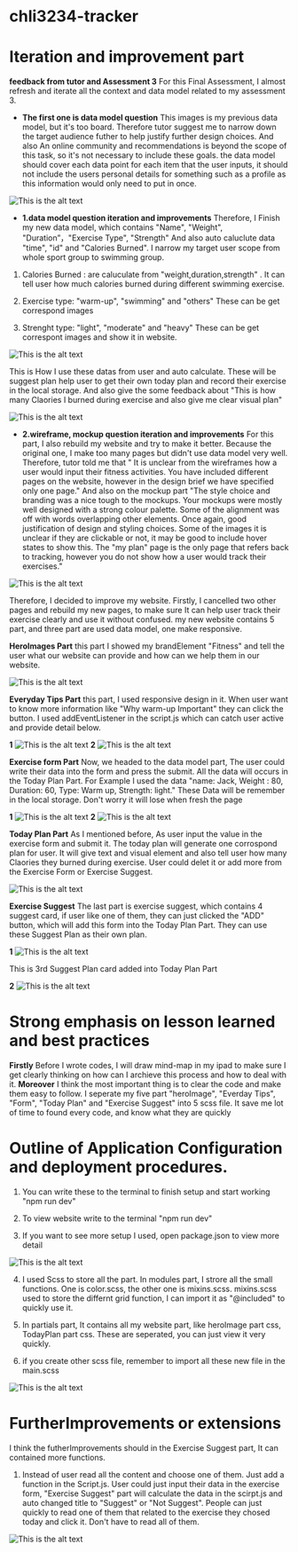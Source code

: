 # chli3234-tracker



# Iteration and improvement part

**feedback from tutor and Assessment 3** For this Final Assessment, I almost refresh and iterate all the context and data model related to my assessment 3. 

* __The first one is data model question__ This images is my previous data model, but it's too board. Therefore tutor suggest me to narrow down the target audience futher to help justify further design choices. And also An online community and recommendations is beyond the scope of this task, so it's not necessary to include these goals. the data model should cover each data point for each item that the user inputs, it should not include the users personal details for something such as a profile as this information would only need to put in once.

![This is the alt text](./public/readMeImages/dataModel1.png)


* __1.data model question iteration and improvements__ Therefore, I Finish my new data model, which contains "Name", "Weight", "Duration”，"Exercise Type", "Strength" And also auto caluclute data "time", "id" and "Calories Burned". I narrow my target user scope from whole sport group to swimming group. 

1. Calories Burned : are caluculate from "weight,duration,strength" . It can tell user how much calories burned during different swimming exercise. 

2. Exercise type: "warm-up", "swimming" and "others" These can be get correspond images 

3. Strenght type: "light", "moderate" and "heavy" These can be get correspont images and show it in website.

![This is the alt text](./public/readMeImages/dataModel2.png)



This is How I use these datas from user and auto calculate. These will be  suggest plan help user to get their own today plan and record their exercise in the local storage. And also give the some feedback about "This is how many Claories I burned during exercise and also give me clear visual plan"

![This is the alt text](./public/readMeImages/dataModel3.png)

* __2.wireframe, mockup question iteration and improvements__  For this part, I also rebuild my website and try to make it better. Because the original one, I make too many pages but didn't use data model very well. Therefore, tutor told me that " It is unclear from the wireframes how a user would input their fitness activities. You have included different pages on the website, however in the design brief we have specified only one page." And also on the mockup part "The style choice and branding was a nice tough to the mockups. Your mockups were mostly well designed with a strong colour palette. Some of the alignment was off with words overlapping other elements. Once again, good justification of design and styling choices. Some of the images it is unclear if they are clickable or not, it may be good to include hover states to show this. The "my plan" page is the only page that refers back to tracking, however you do not show how a user would track their exercises."

![This is the alt text](./public/readMeImages/mockUp1.png)


Therefore, I decided to improve my website. Firstly, I cancelled two other pages and rebuild my new pages, to make sure It can help user track their exercise clearly and use it without confused. my new website contains 5 part, and three part are used data model, one make responsive.


**HeroImages Part** this part I showed my brandElement "Fitness" and tell the user what our website can provide and how can we help them in our website.

![This is the alt text](./public/readMeImages/heroImage.png)

**Everyday Tips Part**
this part, I used responsive design in it. When user want to know more information like "Why warm-up Important" they can click the button. I used addEventListener in the script.js which can catch user active and provide detail below.

**1**
 ![This is the alt text](./public/readMeImages/EverydayTips1.png)
**2**
 ![This is the alt text](./public/readMeImages/EverydayTips2.png)

**Exercise form Part**
Now, we headed to the data model part, The user could write their data into the form and press the submit. All the data will occurs in the Today Plan Part. For Example I used the data "name: Jack, Weight : 80, Duration: 60, Type: Warm up, Strength: light." These Data will be remember in the local storage. Don't worry it will lose when fresh the page

**1**
![This is the alt text](./public/readMeImages/form1.png)
**2**
![This is the alt text](./public/readMeImages/TodayPlan1.png)


**Today Plan Part**
As I mentioned before, As user input the value in the exercise form and submit it. The today plan will generate one corrospond plan for user. It will give text and visual element and also tell user how many Claories they burned during exercise. User could delet it or add more from the Exercise Form or Exercise Suggest.

![This is the alt text](./public/readMeImages/TodayPlan2.png)

**Exercise Suggest**
The last part is exercise suggest, which contains 4 suggest card, if user like one of them, they can just clicked the "ADD" button, which will add this form into the Today Plan Part. They can use these Suggest Plan as their own plan.

**1**
![This is the alt text](./public/readMeImages/ExerciseSuggest1.png)

This is 3rd Suggest Plan card added into Today Plan Part

**2**
![This is the alt text](./public/readMeImages/ExerciseSuggest2.png)


# Strong emphasis on lesson learned and best practices
**Firstly** Before I wrote codes, I will draw mind-map in my ipad to make sure I get clearly thinking on how can I archieve this process and how to deal with it. 
**Moreover** I think the most important thing is to clear the code and make them easy to follow. I seperate my five part "heroImage", "Everday Tips", "Form", "Today Plan" and "Exercise Suggest" into 5 scss file. It save me lot of time to found every code, and know what they are quickly

# Outline of Application Configuration and deployment procedures.
1. You can write these to the terminal to finish setup and start working "npm run dev"

2. To view website write to the terminal "npm run dev"

3. If you want to see more setup I used, open package.json to view more detail

![This is the alt text](./public/readMeImages/packageJson.png)


4. I used Scss to store all the part. In modules part, I strore all the small functions. One is color.scss, the other one is mixins.scss. mixins.scss used to store the differnt grid function, I can import it as "@included" to quickly use it.

5. In partials part, It contains all my website part, like heroImage part css, TodayPlan part css. These are seperated, you can just view it very quickly.

6. if you create other scss file, remember to import all these new file in the main.scss

![This is the alt text](./public/readMeImages/scss1.png)


# FurtherImprovements or extensions
I think the futherImprovements should in the Exercise Suggest part, It can contained more functions.

1. Instead of user read all the content and choose one of them. Just add a function in the Script.js. User could just input their data in the exercise form, "Exercise Suggest" part will calculate the data in the scirpt.js and  auto changed title to "Suggest" or "Not Suggest". People can just quickly to read one of them that related to the exercise they chosed today and click it. Don't have to read all of them.

![This is the alt text](./public/readMeImages/ExerciseSuggest1.png)
